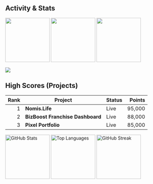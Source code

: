 ## Activity & Stats

<p align="left">
  <!-- GitHub Stats -->
  <img src="https://github-readme-stats.vercel.app/api?username=sawsimonlinn&show_icons=true&hide_border=true&rank_icon=github&include_all_commits=true" height="140" />
  <!-- Top Languages -->
  <img src="https://github-readme-stats.vercel.app/api/top-langs/?username=sawsimonlinn&layout=compact&hide_border=true" height="140" />
  <!-- Streak -->
  <img src="https://streak-stats.demolab.com?user=sawsimonlinn&hide_border=true" height="140" />
</p>

<!-- Visitor counter -->
<p>
  <img src="https://hits.seeyoufarm.com/api/count/incr/badge.svg?url=github.com/sawsimonlinn&count_bg=%23000000&title_bg=%23000000&icon=github.svg&icon_color=%23FFFFFF&title=visits&edge_flat=false" />
</p>

## High Scores (Projects)

| Rank | Project                          | Status | Points |
| ---: | -------------------------------- | ------ | -----: |
|    1 | **Nomis.Life**                   | Live   | 95,000 |
|    2 | **BizBoost Franchise Dashboard** | Live   | 88,000 |
|    3 | **Pixel Portfolio**              | Live   | 85,000 |

<!-- GitHub Stats (dark-mode aware) -->
<picture>
  <source
    srcset="https://github-readme-stats.vercel.app/api?username=sawsimonlinn&show_icons=true&hide_border=true&rank_icon=github&include_all_commits=true&theme=radical"
    media="(prefers-color-scheme: dark)"
  />
  <img
    src="https://github-readme-stats.vercel.app/api?username=sawsimonlinn&show_icons=true&hide_border=true&rank_icon=github&include_all_commits=true"
    height="140"
    alt="GitHub Stats"
  />
</picture>

<!-- Top Languages (dark-mode aware) -->
<picture>
  <source
    srcset="https://github-readme-stats.vercel.app/api/top-langs/?username=sawsimonlinn&layout=compact&hide_border=true&theme=radical"
    media="(prefers-color-scheme: dark)"
  />
  <img
    src="https://github-readme-stats.vercel.app/api/top-langs/?username=sawsimonlinn&layout=compact&hide_border=true"
    height="140"
    alt="Top Languages"
  />
</picture>

<!-- Streak (dark-mode aware) -->
<picture>
  <source
    srcset="https://streak-stats.demolab.com?user=sawsimonlinn&hide_border=true&theme=radical"
    media="(prefers-color-scheme: dark)"
  />
  <img
    src="https://streak-stats.demolab.com?user=sawsimonlinn&hide_border=true"
    height="140"
    alt="GitHub Streak"
  />
</picture>
